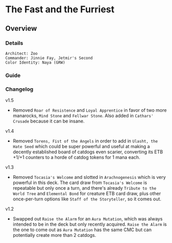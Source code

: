 # The Fast and the Furriest
## Overview
### Details
```
Architect: Zoo
Commander: Jinnie Fay, Jetmir's Second
Color Identity: Naya (GRW)
```

### Guide

### Changelog
v1.5
- Removed `Roar of Resistence` and `Loyal Apprentice` in favor of two more manarocks, `Mind Stone` and `Fellwar Stone`. Also added in `Cathars' Crusade` because it can be insane.

v1.4
- Removed `Torens, Fist of the Angels` in order to add in `Ulasht, the Hate Seed` which could be super powerful and useful at making a decently established board of catdogs even scarier, converting its ETB +1/+1 counters to a horde of catdog tokens for 1 mana each.

v1.3
- Removed `Tocasia's Welcome` and slotted in `Arachnogenesis` which is very powerful in this deck. The card draw from `Tocasia's Welcome` is repeatable but only once a turn, and there's already `Tribute to the World Tree` and `Elemental Bond` for creature ETB card draw, plus other once-per-turn options like `Staff of the Storyteller`, so it comes out.

v1.2
- Swapped out `Raise the Alarm` for an `Aura Mutation`, which was always intended to be in the deck but only recently acquired. `Raise the Alarm` is the one to come out as `Aura Mutation` has the same CMC but can potentially create more than 2 catdogs.
